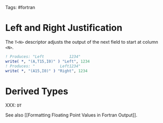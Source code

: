 Tags: #fortran 

# Left and Right Justification

The `T<N>` descriptor adjusts the output of the next field to start at column `<N>`.

```fortran
! Produces: "Left           1234"
write( *, "(A,T15,I0)" ) "Left", 1234
! Produces: "           Left1234"
write( *, "(A15,I0)" ) "Right", 1234
```

# Derived Types

XXX: `DT`

See also [[Formatting Floating Point Values in Fortran Output]].